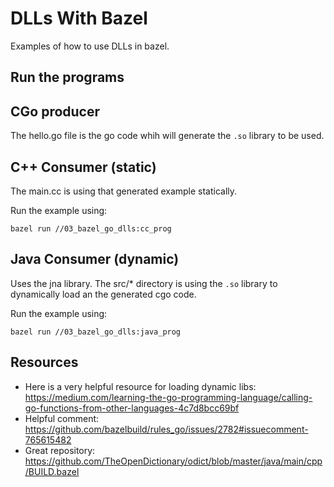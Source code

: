# DLLs With Bazel

Examples of how to use DLLs in bazel.

## Run the programs



## CGo producer

The hello.go file is the go code whih will generate the `.so` library to be used.

## C++ Consumer (static)

The main.cc is using that generated example statically.

Run the example using:

```
bazel run //03_bazel_go_dlls:cc_prog
```

## Java Consumer (dynamic)

Uses the jna library. The src/* directory is using the `.so` library to dynamically load an the generated cgo code.

Run the example using:

```
bazel run //03_bazel_go_dlls:java_prog
```

## Resources

- Here is a very helpful resource for loading dynamic libs: https://medium.com/learning-the-go-programming-language/calling-go-functions-from-other-languages-4c7d8bcc69bf
- Helpful comment: https://github.com/bazelbuild/rules_go/issues/2782#issuecomment-765615482
- Great repository: https://github.com/TheOpenDictionary/odict/blob/master/java/main/cpp/BUILD.bazel


<!-- ```starlark
# Not sure what this target is supposed to do
go_binary(
    name = "shared",
    cgo = True,
    embed = [
        ":bridge",
    ],
    linkmode = "c-shared",
)
``` -->
